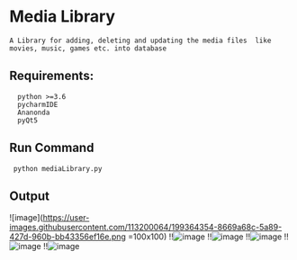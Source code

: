 # Media Library
	A Library for adding, deleting and updating the media files  like movies, music, games etc. into database

## Requirements:
	  python >=3.6
  	  pycharmIDE
  	  Ananonda 
  	  pyQt5
  
## Run Command
	 python mediaLibrary.py
	 
## Output
![image](https://user-images.githubusercontent.com/113200064/199364354-8669a68c-5a89-427d-960b-bb43356ef16e.png =100x100)
!!![image](https://user-images.githubusercontent.com/113200064/199364450-89a8ddcb-e2d4-43f3-998d-a5b317758844.png)
!!![image](https://user-images.githubusercontent.com/113200064/199364496-8beff49b-9c6b-44a9-9e57-9cb1aa6b2586.png)
!!![image](https://user-images.githubusercontent.com/113200064/199364896-b1b2d423-6939-4838-9081-0744ffc09858.png)
!!![image](https://user-images.githubusercontent.com/113200064/199364946-3e8ae805-895b-4ea1-acb0-ed64894fa074.png)
!!![image](https://user-images.githubusercontent.com/113200064/199364991-b640f6d9-2da4-4be9-8c87-3939b36bd6e7.png)


